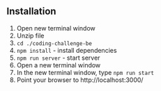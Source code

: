 ## Installation
1. Open new terminal window
2. Unzip file 
3. `cd ./coding-challenge-be`
4. `npm install` - install dependencies
5. `npm run server`  - start server
6. Open a new terminal window
7. In the new terminal window, type `npm run start`
8. Point your browser to http://localhost:3000/
